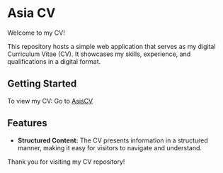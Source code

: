 # Asia CV

Welcome to my CV!

This repository hosts a simple web application that serves as my digital Curriculum Vitae (CV). It showcases my skills, experience, and qualifications in a digital format.

## Getting Started

To view my CV: Go to [AsisCV](https://asiashalaldeh.github.io/AsiaCV/) 

## Features

- **Structured Content:** The CV presents information in a structured manner, making it easy for visitors to navigate and understand.


Thank you for visiting my CV repository!
